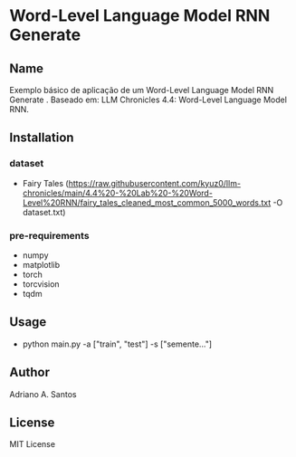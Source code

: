 # Word-Level Language Model RNN Generate

## Name

Exemplo básico de aplicação de um Word-Level Language Model RNN Generate .
Baseado em: LLM Chronicles 4.4: Word-Level Language Model RNN.

## Installation

### dataset

* Fairy Tales (https://raw.githubusercontent.com/kyuz0/llm-chronicles/main/4.4%20-%20Lab%20-%20Word-Level%20RNN/fairy_tales_cleaned_most_common_5000_words.txt -O dataset.txt)

### pre-requirements

* numpy
* matplotlib
* torch
* torcvision
* tqdm

## Usage

* python main.py -a ["train", "test"] -s ["semente..."]


## Author
Adriano A. Santos

## License
MIT License
